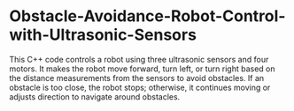 # Obstacle-Avoidance-Robot-Control-with-Ultrasonic-Sensors
This C++ code controls a robot using three ultrasonic sensors and four motors. It makes the robot move forward, turn left, or turn right based on the distance measurements from the sensors to avoid obstacles. If an obstacle is too close, the robot stops; otherwise, it continues moving or adjusts direction to navigate around obstacles.
